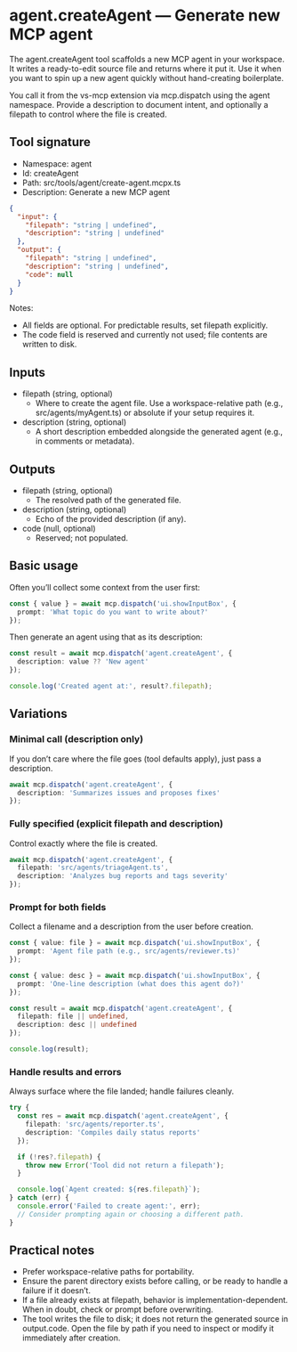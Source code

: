 # agent.createAgent — Generate new MCP agent

The agent.createAgent tool scaffolds a new MCP agent in your workspace. It writes a ready-to-edit source file and returns where it put it. Use it when you want to spin up a new agent quickly without hand-creating boilerplate.

You call it from the vs-mcp extension via mcp.dispatch using the agent namespace. Provide a description to document intent, and optionally a filepath to control where the file is created.

## Tool signature

- Namespace: agent
- Id: createAgent
- Path: src/tools/agent/create-agent.mcpx.ts
- Description: Generate a new MCP agent

```json
{
  "input": {
    "filepath": "string | undefined",
    "description": "string | undefined"
  },
  "output": {
    "filepath": "string | undefined",
    "description": "string | undefined",
    "code": null
  }
}
```

Notes:
- All fields are optional. For predictable results, set filepath explicitly.
- The code field is reserved and currently not used; file contents are written to disk.

## Inputs

- filepath (string, optional)
  - Where to create the agent file. Use a workspace-relative path (e.g., src/agents/myAgent.ts) or absolute if your setup requires it.
- description (string, optional)
  - A short description embedded alongside the generated agent (e.g., in comments or metadata).

## Outputs

- filepath (string, optional)
  - The resolved path of the generated file.
- description (string, optional)
  - Echo of the provided description (if any).
- code (null, optional)
  - Reserved; not populated.

## Basic usage

Often you’ll collect some context from the user first:

```ts
const { value } = await mcp.dispatch('ui.showInputBox', {
  prompt: 'What topic do you want to write about?'
});
```

Then generate an agent using that as its description:

```ts
const result = await mcp.dispatch('agent.createAgent', {
  description: value ?? 'New agent'
});

console.log('Created agent at:', result?.filepath);
```

## Variations

### Minimal call (description only)

If you don’t care where the file goes (tool defaults apply), just pass a description.

```ts
await mcp.dispatch('agent.createAgent', {
  description: 'Summarizes issues and proposes fixes'
});
```

### Fully specified (explicit filepath and description)

Control exactly where the file is created.

```ts
await mcp.dispatch('agent.createAgent', {
  filepath: 'src/agents/triageAgent.ts',
  description: 'Analyzes bug reports and tags severity'
});
```

### Prompt for both fields

Collect a filename and a description from the user before creation.

```ts
const { value: file } = await mcp.dispatch('ui.showInputBox', {
  prompt: 'Agent file path (e.g., src/agents/reviewer.ts)'
});

const { value: desc } = await mcp.dispatch('ui.showInputBox', {
  prompt: 'One-line description (what does this agent do?)'
});

const result = await mcp.dispatch('agent.createAgent', {
  filepath: file || undefined,
  description: desc || undefined
});

console.log(result);
```

### Handle results and errors

Always surface where the file landed; handle failures cleanly.

```ts
try {
  const res = await mcp.dispatch('agent.createAgent', {
    filepath: 'src/agents/reporter.ts',
    description: 'Compiles daily status reports'
  });

  if (!res?.filepath) {
    throw new Error('Tool did not return a filepath');
  }

  console.log(`Agent created: ${res.filepath}`);
} catch (err) {
  console.error('Failed to create agent:', err);
  // Consider prompting again or choosing a different path.
}
```

## Practical notes

- Prefer workspace-relative paths for portability.
- Ensure the parent directory exists before calling, or be ready to handle a failure if it doesn’t.
- If a file already exists at filepath, behavior is implementation-dependent. When in doubt, check or prompt before overwriting.
- The tool writes the file to disk; it does not return the generated source in output.code. Open the file by path if you need to inspect or modify it immediately after creation.